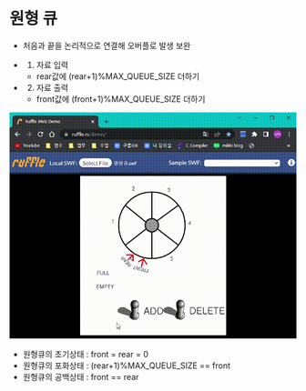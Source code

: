 <h1>원형 큐</h1>

- 처음과 끝을 논리적으로 연결해 오버플로 발생 보완

- 1. 자료 입력
    -  rear값에 (rear+1)%MAX_QUEUE_SIZE 더하기
- 2. 자료 출력
    - front값에 (front+1)%MAX_QUEUE_SIZE 더하기

<img src="./원형 큐.gif">

* 원형큐의 초기상태 : front = rear = 0
* 원형큐의 포화상태 : (rear+1)%MAX_QUEUE_SIZE == front
* 원형큐의 공백상태 : front == rear   
